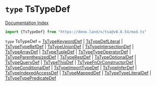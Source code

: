 # `type` TsTypeDef

[Documentation Index](../README.md)

```ts
import {TsTypeDef} from "https://deno.land/x/tsa@v0.0.54/mod.ts"
```

`type` TsTypeDef = [TsTypeKeywordDef](../interface.TsTypeKeywordDef/README.md) | [TsTypeDefLiteral](../interface.TsTypeDefLiteral/README.md) | [TsTypeTypeRefDef](../interface.TsTypeTypeRefDef/README.md) | [TsTypeUnionDef](../interface.TsTypeUnionDef/README.md) | [TsTypeIntersectionDef](../interface.TsTypeIntersectionDef/README.md) | [TsTypeArrayDef](../interface.TsTypeArrayDef/README.md) | [TsTypeTupleDef](../interface.TsTypeTupleDef/README.md) | [TsTypeTypeOperatorDef](../interface.TsTypeTypeOperatorDef/README.md) | [TsTypeParenthesizedDef](../interface.TsTypeParenthesizedDef/README.md) | [TsTypeRestDef](../interface.TsTypeRestDef/README.md) | [TsTypeOptionalDef](../interface.TsTypeOptionalDef/README.md) | [TsTypeQueryDef](../interface.TsTypeQueryDef/README.md) | [TsTypeThisDef](../interface.TsTypeThisDef/README.md) | [TsTypeFnOrConstructorDef](../interface.TsTypeFnOrConstructorDef/README.md) | [TsTypeConditionalDef](../interface.TsTypeConditionalDef/README.md) | [TsTypeImportTypeDef](../interface.TsTypeImportTypeDef/README.md) | [TsTypeInferDef](../interface.TsTypeInferDef/README.md) | [TsTypeIndexedAccessDef](../interface.TsTypeIndexedAccessDef/README.md) | [TsTypeMappedDef](../interface.TsTypeMappedDef/README.md) | [TsTypeTypeLiteralDef](../interface.TsTypeTypeLiteralDef/README.md) | [TsTypeTypePredicateDef](../interface.TsTypeTypePredicateDef/README.md)